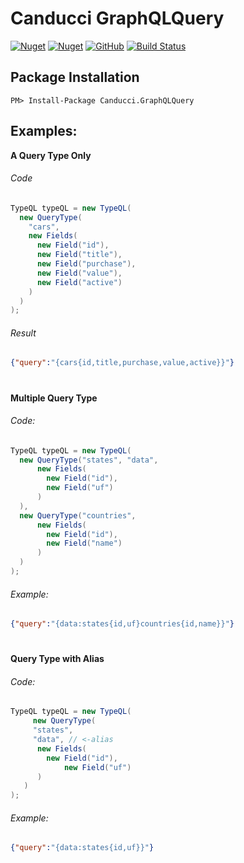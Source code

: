 # Canducci GraphQLQuery

[![Nuget](https://img.shields.io/nuget/v/Canducci.GraphQLQuery?style=plastic)](https://www.nuget.org/packages/Canducci.GraphQLQuery/)
[![Nuget](https://img.shields.io/nuget/dt/Canducci.GraphQLQuery?style=plastic)](https://www.nuget.org/packages/Canducci.GraphQLQuery/)
[![GitHub](https://img.shields.io/github/license/fulviocanducci/Canducci.GraphQLQuery?style=plastic)](https://github.com/fulviocanducci/Canducci.GraphQLQuery/blob/master/LICENSE)
[![Build Status](https://travis-ci.org/fulviocanducci/Canducci.GraphQLQuery.svg?branch=master)](https://travis-ci.org/fulviocanducci/Canducci.GraphQLQuery)

## Package Installation

```code
PM> Install-Package Canducci.GraphQLQuery
```

## Examples:
 
__A Query Type Only__

###### Code



```c#
TypeQL typeQL = new TypeQL(
  new QueryType(
    "cars",
    new Fields(
      new Field("id"),
      new Field("title"),
      new Field("purchase"),
      new Field("value"),
      new Field("active")
    )
  )
);
```

###### Result

```json
{"query":"{cars{id,title,purchase,value,active}}"}
```

#

__Multiple Query Type__

###### Code:

```c#
TypeQL typeQL = new TypeQL(
  new QueryType("states", "data",
      new Fields(
        new Field("id"),
        new Field("uf")
      )
  ),
  new QueryType("countries",
      new Fields(
        new Field("id"),
        new Field("name")
      )
  )
);
```

###### Example:

```json
{"query":"{data:states{id,uf}countries{id,name}}"}
```

#

__Query Type with Alias__

###### Code:

```c#
TypeQL typeQL = new TypeQL(
     new QueryType(
	 "states", 
	 "data", // <-alias
	  new Fields(
	    new Field("id"),
            new Field("uf")
      )
   )
);
```

###### Example:

```json
{"query":"{data:states{id,uf}}"}
```

#